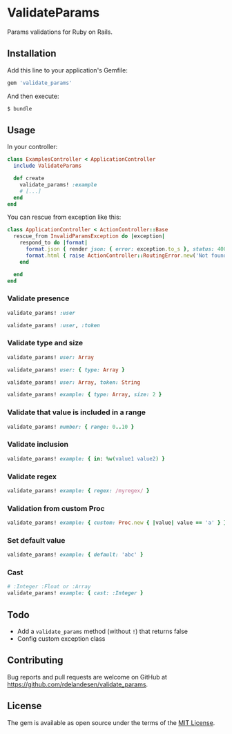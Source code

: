 # ValidateParams

Params validations for Ruby on Rails.

## Installation
Add this line to your application's Gemfile:

```ruby
gem 'validate_params'
```

And then execute:

```bash
$ bundle
```

## Usage

In your controller:

```ruby
class ExamplesController < ApplicationController
  include ValidateParams

  def create
    validate_params! :example
    # [...]
  end
end
```

You can rescue from exception like this:

```ruby
class ApplicationController < ActionController::Base
  rescue_from InvalidParamsException do |exception|
    respond_to do |format|
      format.json { render json: { error: exception.to_s }, status: 400 }
      format.html { raise ActionController::RoutingError.new('Not found') }
    end

  end
end
```

### Validate presence

```ruby
validate_params! :user
```

```ruby
validate_params! :user, :token
```

### Validate type and size

```ruby
validate_params! user: Array
```

```ruby
validate_params! user: { type: Array }
```

```ruby
validate_params! user: Array, token: String
```

```ruby
validate_params! example: { type: Array, size: 2 }
```

### Validate that value is included in a range

```ruby
validate_params! number: { range: 0..10 }
```

### Validate inclusion

```ruby
validate_params! example: { in: %w(value1 value2) }
```

### Validate regex

```ruby
validate_params! example: { regex: /myregex/ }
```

### Validation from custom Proc

```ruby
validate_params! example: { custom: Proc.new { |value| value == 'a' } }
```

### Set default value

```ruby
validate_params! example: { default: 'abc' }
```

### Cast

```ruby
# :Integer :Float or :Array
validate_params! example: { cast: :Integer }
```

## Todo

- Add a `validate_params` method (without `!`) that returns false
- Config custom exception class

## Contributing

Bug reports and pull requests are welcome on GitHub at https://github.com/rdelandesen/validate_params.

## License
The gem is available as open source under the terms of the [MIT License](http://opensource.org/licenses/MIT).
